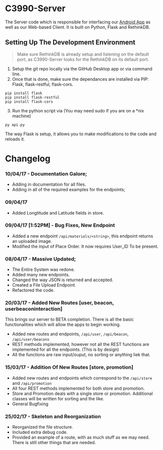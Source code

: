 # C3990-Server

The Server code which is responsible for interfacing our [Android App]("https://www.github.com/VishalRamki/C3990") as well as our Web-based Client. It is built on Python, Flask and RethinkDB.

## Setting Up The Development Environment

> Make sure RethinkDB is already setup and listening on the default port, as C3990-Server looks for the RethinkDB  on its default port.

1. Setup the git repo locally via the GitHub Desktop app or via command line.
2. Once that is done, make sure the dependances are installed via PIP: Flask, flask-restful, flask-cors.

```
pip install flask
pip install flask-restful
pip install flask-cors
```

3. Run the python script via (You may need sudo if you are on a \*nix machine)

```
py api.py
```

The way Flask is setup, it allows you to make modifications to the code and reloads it.

# Changelog

### 10/04/17 - Documentation Galore;

- Adding in documentation for all files.
- Adding in all of the required examples for the endpoints;

### 09/04/17

- Added Longtitude and Latitude fields in store.

### 09/04/17 [1:52PM] - Bug Fixes, New Endpoint

- Added a new endpoint `/api/materials/<string>`, this endpoint returns an uploaded image.
- Modified the input of Place Order. It now requires User_ID To be present.

### 08/04/17 - Massive Updated;

- The Entire System was redone.
- Added many new endpoints.
- Changed the way JSON is returned and accepted.
- Created a File Upload Endpoint.
- Refactored the code.

### 20/03/17 - Added New Routes [user, beacon, userbeaconinteraction]

This brings our server to BETA completion. There is all the basic functionalities which will allow the apps to begin working.

- Added new routes and endpoints, `/api/user`, `/api/beacon`, `/api/user/beacons`
- REST methods implemented, however not all the REST functions are implemented for all the endpoints. (This is by design)
- All the functions are raw input/ouput, no sorting or anything liek that.


### 15/03/17 - Addition Of New Routes [store, promotion]

- Added new routes and endpoints which correspond to the `/api/store` and `/api/promotion`
- All four REST methods implemented for both store and promotion.
- Store and Promotion deals with a single store or promotion. Additional classes will be written for sorting and the like.
- General Bugfixing

### 25/02/17 - Skeleton and Reorganization

- Reorganized the file structure.
- Included extra debug code.
- Provided an example of a route, with as much stuff as we may need. There is still other things that are needed.

